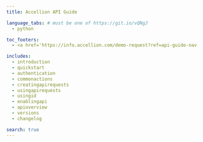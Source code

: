 ```yaml
---
title: Accellion API Guide

language_tabs: # must be one of https://git.io/vQNgJ
  - python

toc_footers:
  - <a href='https://info.accellion.com/demo-request?ref=api-guide-nav'>GET A DEMO</a>

includes:
  - introduction
  - quickstart
  - authentication
  - commonactions
  - creatingapirequests
  - usingapirequests
  - usingid
  - enablingapi
  - apioverview
  - versions
  - changelog

search: true
---
```

